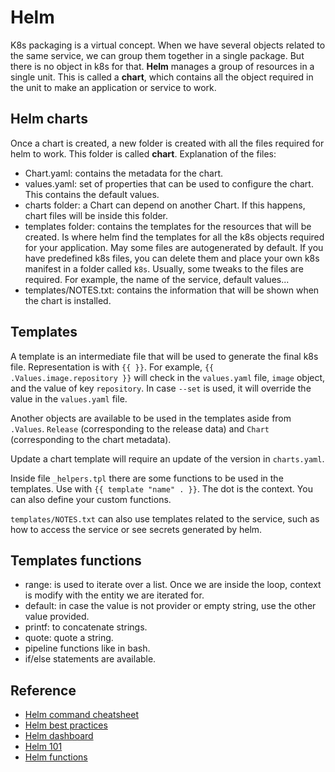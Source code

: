# Helm

K8s packaging is a virtual concept. When we have several objects related to the
same service, we can group them together in a single package. But there is no
object in k8s for that. **Helm** manages a group of resources in a single unit.
This is called a **chart**, which contains all the object required in the unit
to make an application or service to work.

## Helm charts

Once a chart is created, a new folder is created with all the files required for
helm to work. This folder is called **chart**. Explanation of the files:

- Chart.yaml: contains the metadata for the chart.
- values.yaml: set of properties that can be used to configure the chart. This
  contains the default values.
- charts folder: a Chart can depend on another Chart. If this happens, chart
  files will be inside this folder.
- templates folder: contains the templates for the resources that will be
  created. Is where helm find the templates for all the k8s objects required for
  your application. May some files are autogenerated by default. If you have
  predefined k8s files, you can delete them and place your own k8s manifest in a
  folder called `k8s`. Usually, some tweaks to the files are required. For
  example, the name of the service, default values...
- templates/NOTES.txt: contains the information that will be shown when the
  chart is installed.

## Templates

A template is an intermediate file that will be used to generate the final k8s
file. Representation is with `{{ }}`. For example,
`{{ .Values.image.repository }}` will check in the `values.yaml` file, `image`
object, and the value of key `repository`. In case `--set` is used, it will
override the value in the `values.yaml` file.

Another objects are available to be used in the templates aside from `.Values`.
`Release` (corresponding to the release data) and `Chart` (corresponding to the
chart metadata).

Update a chart template will require an update of the version in `charts.yaml`.

Inside file `_helpers.tpl` there are some functions to be used in the templates.
Use with `{{ template "name" . }}`. The dot is the context. You can also define
your custom functions.

`templates/NOTES.txt` can also use templates related to the service, such as
how to access the service or see secrets generated by helm.

## Templates functions

- range: is used to iterate over a list. Once we are inside the loop, context is
  modify with the entity we are iterated for.
- default: in case the value is not provider or empty string, use the other
  value provided.
- printf: to concatenate strings.
- quote: quote a string.
- pipeline functions like in bash.
- if/else statements are available.

## Reference

- [Helm command cheatsheet](https://gist.github.com/McLargo/ae633d1ff481c20c21433074169d283c#file-helm-md)
- [Helm best practices](https://helm.sh/docs/chart_best_practices/)
- [Helm dashboard](https://github.com/komodorio/helm-dashboard)
- [Helm 101](https://kube.academy/courses/helm-101)
- [Helm functions](https://helm.sh/docs/chart_template_guide/functions_and_pipelines/)
